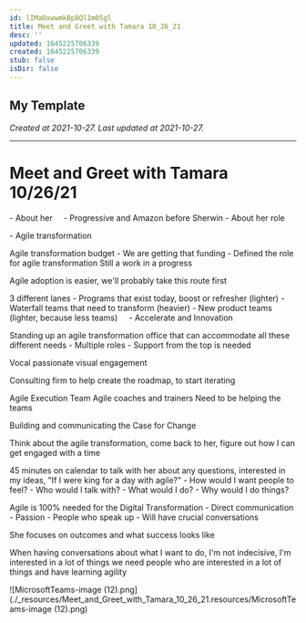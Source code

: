 ```yaml
---
id: lIMaOxwwmkBp8Ql1m05gl
title: Meet and Greet with Tamara 10_26_21
desc: ''
updated: 1645225706339
created: 1645225706339
stub: false
isDir: false
---
```

My Template
---

_Created at 2021-10-27._
_Last updated at 2021-10-27._




---

# Meet and Greet with Tamara 10/26/21


\- About her
    - Progressive and Amazon before Sherwin
\- About her role

\- Agile transformation

Agile transformation budget
\- We are getting that funding
\-
Defined the role for agile transformation
Still a work in a progress

Agile adoption is easier, we'll probably take this route first

3 different lanes
\- Programs that exist today, boost or refresher (lighter)
\- Waterfall teams that need to transform (heavier)
\- New product teams (lighter, because less teams)
    - Accelerate and Innovation

Standing up an agile transformation office that can accommodate all these different needs
\- Multiple roles
\- Support from the top is needed

Vocal passionate visual engagement

Consulting firm to help create the roadmap, to start iterating

Agile Execution Team
Agile coaches and trainers
Need to be helping the teams

Building and communicating the Case for Change

Think about the agile transformation, come back to her, figure out how I can get engaged with a time

45 minutes on calendar to talk with her about any questions, interested in my ideas, "If I were king for a day with agile?"
\- How would I want people to feel?
\- Who would I talk with?
\- What would I do?
\- Why would I do things?

Agile is 100% needed for the Digital Transformation
\- Direct communication
\- Passion
\- People who speak up
\- Will have crucial conversations

She focuses on outcomes and what success looks like

When having conversations about what I want to do,
I'm not indecisive, I'm interested in a lot of things
we need people who are interested in a lot of things and have learning agility

![MicrosoftTeams-image (12).png](./_resources/Meet_and_Greet_with_Tamara_10_26_21.resources/MicrosoftTeams-image (12).png)

